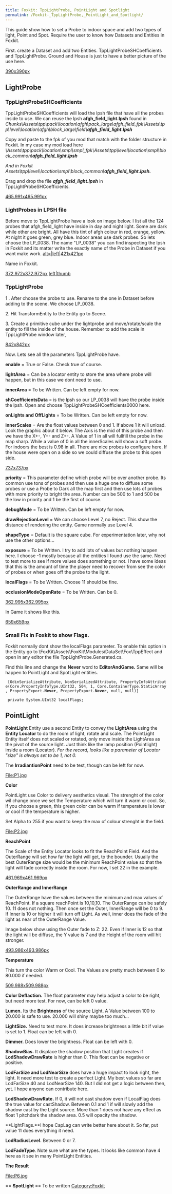 ```yaml
---
title: Foxkit: TppLightProbe, PointLight and Spotlight
permalink: /Foxkit-_TppLightProbe,_PointLight_and_Spotlight/
---
```


This guide show how to set a Probe to indoor space and add two types of
light, Point and Spot. Require the user to know how Datasets and
Entities in Foxkit.

First. create a Dataset and add two Entities.
TppLightProbeSHCoefficients and TppLightProbe. Ground and House is just
to have a better picture of the use here.

[390x390px](/File:Light1.jpg "wikilink")

## **LightProbe**

### **TppLightProbeSHCoefficients**

TppLightProbeSHCoefficients will load the lpsh file that have all the
probes inside to use. We can reuse the lpsh **afgh_field_light.lpsh**
found in
*Chunks\\Assets\\tpp\\pack\\location\\afgh\\pack_large\\afgh_field_fpk\\Assets\\tpp\\level\\location\\afgh\\block_large\\field\\**afgh_field_light.lpsh***

Copy and paste to the fpk of you mod that match with the folder
structure in Foxkit. In my case my mod load here
*\\Assets\\tpp\\pack\\location\\smpl\\smpl_fpk\\Assets\\tpp\\level\\location\\smpl\\block_common\\**afgh_field_light.lpsh***

*And in Foxkit
Assets\\tpp\\level\\location\\smpl\\block_common\\**afgh_field_light.lpsh.***

Drag and drop the file ***afgh_field_light.lpsh*** in
TppLightProbeSHCoefficients.

[465.991x465.991px](/File:Light2.jpg "wikilink")

### **LightProbes in LPSH file**

Before move to TppLightProbe have a look on image below. I list all the
124 probes that afgh_field_light have inside in day and night light.
Some are dark while other are bright. All have this tint of afgh colour
in red, orange, yellow. At night it goes green, grey blue. Indoor areas
use dark probes. So lets choose the LP_0038. The name "LP_0038" you
can find inspecting the lpsh in Foxkit and its matter write the exactly
name of the Probe in Dataset if you want make work.
[alt=|left|421x421px](/File:Light3.jpg "wikilink")

Name in Foxkit.

[372.972x372.972px](/File:Light4.jpg "wikilink")
[left|thumb](/File:LPSH_Field_ref.jpg "wikilink")

### **TppLightProbe**

1 . After choose the probe to use. Rename to the one in Dataset before
adding to the scene. We choose LP_0038.

2\. Hit TransformEntity to the Entity go to Scene.

3\. Create a primitive cube under the lightprobe and move/rotate/scale
the entity to fill the inside of the house. Remember to add the scale in
TppLightProbe window later,

[842x842px](/File:LightProbe5.jpg "wikilink")

Now. Lets see all the parameters TppLightProbe have.

**enable** = True or False. Check true of course.

**lightArea** = Can be a locator entity to store the area where probe
will happen, but in this case we dont need to use.

**innerArea** = To be Written. Can be left empty for now.

**shCoefficientsData** = is the lpsh so our LP_0038 will have the probe
inside the lpsh. Open and choose TppLightProbeSHCoefficients0000 here.

**onLights and OffLights** = To be Written. Can be left empty for now.

**innerScales** = Are the float values between 0 and 1. If above 1 it
will unload. Look the graphic about it below. The Axis is the mid of
this probe and then we have the X+-, Y+- and Z+-. A Value of 1 in all
will fullfill the probe in the map sharp. While a value of 0 in all the
innerScales will show a soft probe. For indoors the best is 0.98 in all.
There are nice probes to configure here. If the house were open on a
side so we could diffuse the probe to this open side.

[737x737px](/File:Light6.jpg "wikilink")

**priority** = This parameter define which probe will be over another
probe. Its common use tons of probes and then use a huge one to diffuse
some probes or use a Probe to Dark all the map first and then use lots
of probes with more priority to bright the area. Number can be 500 to 1
and 500 be the low in priority and 1 be the first of course.

**debugMode** = To be Written. Can be left empty for now.

**drawRejectionLevel** = We can choose Level 7, no Reject. This show the
distance of rendering the entity. Game normally use Level 4.

**shapeType** = Default is the square cube. For experimentation later,
why not use the other options...

**exposure** = To be Written. I try to add lots of values but nothing
happen here. I choose -1 mostly because all the entities I found use the
same. Need to test more to see if more values does something or not. I
have some ideas that this is the amount of time the player need to
recover from see the color of probes or when goes off the probe to the
light.

**localFlags** = To be Written. Choose 11 should be fine.

**occlusionModeOpenRate** = To be Written. Can be 0.

[362.995x362.995px](/File:Light7.jpg "wikilink")

In Game it shows like this.

[659x659px](/File:Light8.jpg "wikilink")

### **Small Fix in Foxkit to show Flags.**

Foxkit normally dont show the localFlags parameter. To enable this
option in the Entity go to
\\FoxKit\\Assets\\FoxKit\\Modules\\DataSet\\Fox\\TppEffect and open in
any editor the file TppLightProbe.Generated.cs.

Find this line and change the **Never** word to **EditorAndGame.** Same
will be happen to PointLight and SpotLight entities.

` [OdinSerializeAttribute, NonSerializedAttribute, PropertyInfoAttribute(Core.PropertyInfoType.UInt32, 504, 1, Core.ContainerType.StaticArray, PropertyExport.`**`Never`**`, PropertyExport.`**`Never`**`, null, null)]`

` private System.UInt32 localFlags;`



## **PointLight**

**PointLight** Entity use a second Entity to convey the **LightArea**
using the **Entity Locator** to do the room of light, rotate and scale.
The PointLight Entity itself does not scaled or rotated, only move
inside the LightArea as the pivot of the source light. Just think like
the lamp position (Pointlight) inside a room (Locator). *For the record,
looks like a parameter of Locator "size" is always set to be 1, not 0.*

The **IrradiantionPoint** need to be test, though can be left for now.

[<File:P1.jpg>](/File:P1.jpg "wikilink")


**Color**

PointLight use Color to delivery aesthetics visual. The strenght of the
color wil change once we set the Temperature which will turn it warm or
cool. So, if you choose a green, this green color can be warm if
temperature is lower or cool if the temperature is higher.

Set Alpha to 255 if you want to keep the max of colour strenght in the
field.

[<File:P2.jpg>](/File:P2.jpg "wikilink")

**ReachPoint**

The Scale of the Entity Locator looks to fit the ReachPoint Field. And
the OuterRange will set how far the light will get, to the bounder.
Usually the best OuterRange size would be the minimum ReachPoint value
so that the light will fade correctly inside the room. For now, I set 22
in the example.

[461.969x461.969px](/File:P3.jpg "wikilink")

**OuterRange and InnerRange**

The OuterRange have the values between the minimum and max values of
ReachPoint. If a square reachPoint is 10,10,10. The OuterRange can be
safely 10. 11 does not nothing. Then once set the Outer, InnerRange will
be 0 to 9. If Inner is 10 or higher it will turn off Light. As well,
inner does the fade of the light as near of the OuterRange Value.

Image below show using the Outer fade to Z: 22. Even if Inner is 12 so
that the light will be diffuse, the Y value is 7 and the Height of the
room will hit stronger.

[493.986x493.986px](/File:P4.jpg "wikilink")

**Temperature**

This turn the color Warm or Cool. The Values are pretty much between 0
to 80.000 if needed.

[509.988x509.988px](/File:P5.jpg "wikilink")

**Color Deflaction.** The float parameter may help adjust a color to be
right, but need more test. For now, can be left 0 value.

**Lumen.** Its the **Brightness** of the source Light. A Value between
100 to 20.000 is safe to use. 20.000 will shiny maybe too much...

**LightSize.** Need to test more. It does increase brightness a little
bit if value is set to 1. Float can be left with 0.

**Dimmer.** Does lower the brightness. Float can be left with 0.

**ShadowBias.** It displace the shadow position that Light creates if
**LodShadowDrawRate** is higher than 0. This float can be negative or
positive.

**LodFarSize and LodNearSize** does have a huge impact to look right,
the light. It need more test to create a perfect Light. My best values
so far are LodFarSize 40 and LodNearSize 140. But I did not get a logic
between then, yet. I hope anyone can contribute here.

**LodShadowDrawRate.** If 0, it will not cast shadow even if LocalFlag
does the true value for castShadow. Between 0.1 and 1 if will slowly add
the shadow cast by the Light source. More than 1 does not have any
effect as float 1 pitchdark the shadow area. 0.5 will opacity the
shadow.

**LightFlags.**I hope CapLag can write better here about it. So far, put
value 11 does everything it need.

**LodRadiusLevel.** Between 0 or 7.

**LodFadeType**. Note sure what are the types. It looks like common have
4 here as it see in many PointLight Entities.

**The Result**

[<File:P6.jpg>](/File:P6.jpg "wikilink")


\== **SpotLight** == To be written
[Category:Foxkit](/Category:Foxkit "wikilink")